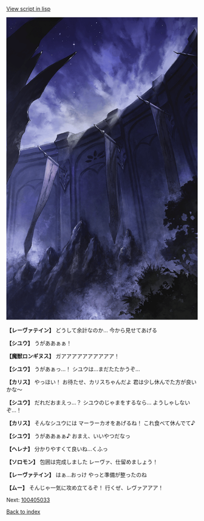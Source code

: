 [View script in lisp](../scripts/100405031.txt)

![101_south_wall.png](../images/backgrounds/101_south_wall.png)

**【レーヴァテイン】**
どうして余計なのか…
今から見せてあげる

**【シユウ】**
うがああぁぁ！

**【魔獣ロンギヌス】**
ガアアアアアアアアアア！

**【シユウ】**
うがあぁっ…！
シユウは…まだたたかうぞ…

**【カリス】**
やっほい！
お待たせ、カリスちゃんだよ
君は少し休んでた方が良いかな～

**【シユウ】**
だれだおまえっ…？
シユウのじゃまをするなら…
ようしゃしないぞ…！

**【カリス】**
そんなシユウには
マーラーカオをあげるね！
これ食べて休んでて♪

**【シユウ】**
うがああぁぁ♪
おまえ、いいやつだなっ

**【ヘレナ】**
分かりやすくて良いね…くふっ

**【ソロモン】**
包囲は完成しました
レーヴァ、仕留めましょう！

**【レーヴァテイン】**
はぁ…おっけ
やっと準備が整ったのね

**【ムー】**
そんじゃ一気に攻め立てるぞ！
行くぜ、レヴァアアア！

Next: [100405033](100405033.md)

[Back to index](index.md)
